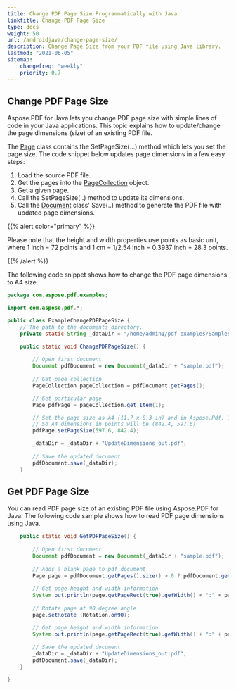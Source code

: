 ```yaml
---
title: Change PDF Page Size Programmatically with Java
linktitle: Change PDF Page Size
type: docs
weight: 50
url: /androidjava/change-page-size/
description: Change Page Size from your PDF file using Java library.
lastmod: "2021-06-05"
sitemap:
    changefreq: "weekly"
    priority: 0.7
---
```


## Change PDF Page Size

Aspose.PDF for Java lets you change PDF page size with simple lines of code in your Java applications. This topic explains how to update/change the page dimensions (size) of an existing PDF file.

The [Page](https://apireference.aspose.com/pdf/java/com.aspose.pdf/page) class contains the SetPageSize(...) method which lets you set the page size. The code snippet below updates page dimensions in a few easy steps:

1. Load the source PDF file.
1. Get the pages into the [PageCollection](https://apireference.aspose.com/pdf/java/com.aspose.pdf.class-use/pagecollection) object.
1. Get a given page.
1. Call the SetPageSize(..) method to update its dimensions.
1. Call the [Document](https://apireference.aspose.com/pdf/java/com.aspose.pdf/Document) class' Save(..) method to generate the PDF file with updated page dimensions.

{{% alert color="primary" %}}

Please note that the height and width properties use points as basic unit, where 1 inch = 72 points and 1 cm = 1/2.54 inch = 0.3937 inch = 28.3 points.

{{% /alert %}}

The following code snippet shows how to change the PDF page dimensions to A4 size.

```java
package com.aspose.pdf.examples;

import com.aspose.pdf.*;

public class ExampleChangePDFPageSize {
    // The path to the documents directory.
    private static String _dataDir = "/home/admin1/pdf-examples/Samples/";

    public static void ChangePDFPageSize() {
        
        // Open first document
        Document pdfDocument = new Document(_dataDir + "sample.pdf");
                
        // Get page collection
        PageCollection pageCollection = pdfDocument.getPages();

        // Get particular page
        Page pdfPage = pageCollection.get_Item(1);

        // Set the page size as A4 (11.7 x 8.3 in) and in Aspose.Pdf, 1 inch = 72 points
        // So A4 dimensions in points will be (842.4, 597.6)
        pdfPage.setPageSize(597.6, 842.4);

        _dataDir = _dataDir + "UpdateDimensions_out.pdf";
        
        // Save the updated document
        pdfDocument.save(_dataDir);
    }
```

## Get PDF Page Size

You can read PDF page size of an existing PDF file using Aspose.PDF for Java. The following code sample shows how to read PDF page dimensions using Java.

```java
    public static void GetPDFPageSize() {
        
        // Open first document
        Document pdfDocument = new Document(_dataDir + "sample.pdf");
                
        // Adds a blank page to pdf document
        Page page = pdfDocument.getPages().size() > 0 ? pdfDocument.getPages().get_Item(1) : pdfDocument.getPages().add();
        
        // Get page height and width information
        System.out.println(page.getPageRect(true).getWidth() + ":" + page.getPageRect(true).getHeight());
        
        // Rotate page at 90 degree angle
        page.setRotate (Rotation.on90);

        // Get page height and width information
        System.out.println(page.getPageRect(true).getWidth() + ":" + page.getPageRect(true).getHeight());
        
        // Save the updated document
        _dataDir = _dataDir + "UpdateDimensions_out.pdf";
        pdfDocument.save(_dataDir);
    }

}
```
